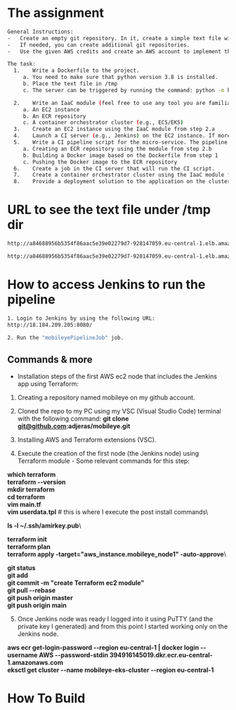 The assignment
==============
```bash
General Instructions:
-	Create an empty git repository. In it, create a simple text file with the text "Hello Mobileye!".
-	If needed, you can create additional git repositories. 
-	Use the given AWS credits and create an AWS account to implement the task below.

The task:
  1.	Write a Dockerfile to the project. 
     a.	You need to make sure that python version 3.8 is installed.
     b.	Place the text file in /tmp
     c.	The server can be triggered by running the command: python -m http.server --directory /tmp/

  2.	Write an IaaC module (feel free to use any tool you are familiar with. E.g., Terraform/CloudFormation/CDK) to create:
     a.	An EC2 instance
     b.	An ECR repository
     c.	A container orchestrator cluster (e.g., ECS/EKS)
  3.	Create an EC2 instance using the IaaC module from step 2.a
  4.	Launch a CI server (e.g., Jenkins) on the EC2 instance. If more instances are needed, create them using the IaaC module from step 2.a
  5.	Write a CI pipeline script for the micro-service. The pipeline must include:
     a.	Creating an ECR repository using the module from step 2.b
     b.	Building a Docker image based on the Dockerfile from step 1
     c.	Pushing the Docker image to the ECR repository
  6.	Create a job in the CI server that will run the CI script.
  7.	Create a container orchestrator cluster using the IaaC module from step 2.c 
  8.	Provide a deployment solution to the application on the cluster that was just created. The application must be accessible from the browser on port 80. 
```

URL to see the text file under /tmp dir 
=======================================

```bash
http://a84688956b5354f86aac5e39e02279d7-928147059.eu-central-1.elb.amazonaws.com

http://a84688956b5354f86aac5e39e02279d7-928147059.eu-central-1.elb.amazonaws.com/mobileye.txt
```


How to access Jenkins to run the pipeline
=========================================

```bash
1. Login to Jenkins by using the following URL:
http://18.184.209.205:8080/

2. Run the "mobileyePipelineJob" job.
```

Commands & more
---------------

-	Installation steps of the first AWS ec2 node that includes the Jenkins app using Terraform:
1. Creating a repository named mobileye on my github account.

2. Cloned the repo to my PC using my VSC (Visual Studio Code) terminal with the following command:
**git clone git@github.com:adjeras/mobileye.git**

3. Installing AWS and Terraform extensions (VSC).

4. Execute the creation of the first node (the Jenkins node) using Terraform module - Some relevant commands for this step:

**which terraform**\
**terraform --version**\
**mkdir terraform**\
**cd terraform**\
**vim main.tf**\
**vim userdata.tpl** # this is where I execute the post install commands\

**ls -l ~/.ssh/amirkey.pub**\

**terraform init**\
**terraform plan**\
**terraform apply -target="aws_instance.mobileye_node1" -auto-approve**\



**git status**\
**git add <filename>**\
**git commit -m "create Terraform ec2 module"**\
**git pull --rebase**\
**git push origin master**\
**git push origin main**


5. Once Jenkins node was ready I logged into it using PuTTY (and the private key I generated) and from this point I started working only on the Jenkins node.

**aws ecr get-login-password --region eu-central-1 | docker login --username AWS --password-stdin 394916145019.dkr.ecr.eu-central-1.amazonaws.com**\
**eksctl get cluster --name mobileye-eks-cluster --region eu-central-1**



How To Build
===========

